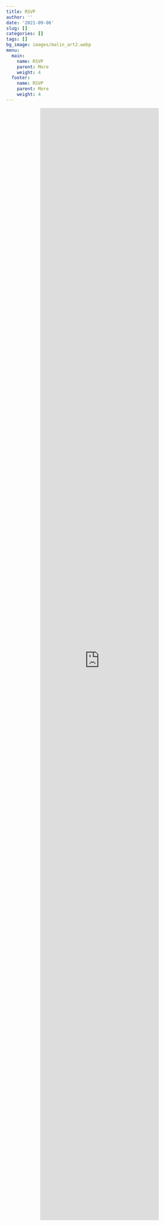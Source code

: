 ```yaml
---
title: RSVP
author: ''
date: '2021-09-06'
slug: []
categories: []
tags: []
bg_image: images/malin_art2.webp
menu:
  main:
    name: RSVP
    parent: More
    weight: 4
  footer:
    name: RSVP
    parent: More
    weight: 4
---
```

<style>
iframe{
  width: 100%;
}
</style>
<div style="width:320px; height:2000px; margin: auto;">
<iframe src="https://docs.google.com/forms/d/e/1FAIpQLSe45g7I7Yp5L6jtgbmm-VjLvj3aTHv_rbkmKo-KDLNWMw3FPw/viewform?embedded=true" height=150% scrolling="no" frameborder="0" marginheight="0" marginwidth="0">Loading…</iframe>
</div>